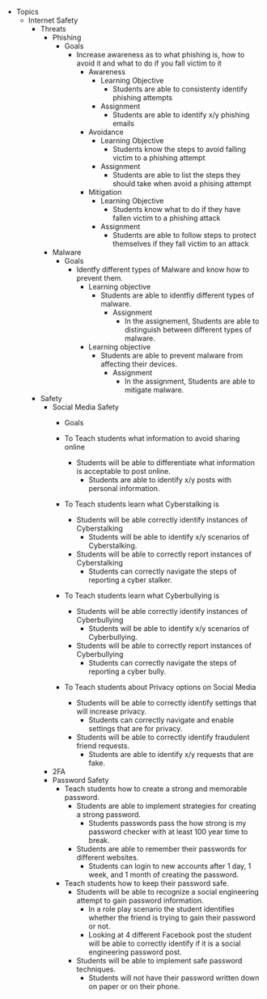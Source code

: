 * Topics
    * Internet Safety
        * Threats
            * Phishing
                * Goals
                    * Increase awareness as to what phishing is, how to avoid it and what to do if you fall victim to it
                        * Awareness
                            * Learning Objective
                                * Students are able to consistenty identify phishing attempts
                            * Assignment
                                * Students are able to identify x/y phishing emails
                        * Avoidance
                            * Learning Objective
                                * Students know the steps to avoid falling victim to a phishing attempt
                            * Assignment
                                * Students are able to list the steps they should take when avoid a phising attempt
                        * Mitigation
                            * Learning Objective
                                * Students know what to do if they have fallen victim to a phishing attack
                            * Assignment
                                * Students are able to follow steps to protect themselves if they fall victim to an attack
            * Malware
               * Goals 
                 * Identfy different types of Malware and know how to prevent them. 
                   * Learning objective 
                     * Students are able to identfiy different types of malware.
                       * Assignment 
                         * In the assignement, Students are able to distinguish between different types of malware.
                   * Learning objective 
                     * Students are able to prevent malware from affecting their devices. 
                       * Assignment 
                         * In the assignment, Students are able to mitigate malware.   
        * Safety
            * Social Media Safety
               * Goals
               * To Teach students what information to avoid sharing online
                  * Students will be able to differentiate what information is acceptable to post online.
                     * Students are able to identify x/y posts with personal information.

               * To Teach students learn what Cyberstalking is
                  * Students will be able correctly identify instances of Cyberstalking
                     * Students will be able to identify x/y scenarios of Cyberstalking.
                  * Students will be able to correctly report instances of Cyberstalking
                     * Students can correctly navigate the steps of reporting a cyber stalker. 

               * To Teach students learn what Cyberbullying is
                  * Students will be able correctly identify instances of Cyberbullying
                     * Students will be able to identify x/y scenarios of Cyberbullying.
                  * Students will be able to correctly report instances of Cyberbullying
                     * Students can correctly navigate the steps of reporting a cyber bully.

               * To Teach students about Privacy options on Social Media
                  * Students will be able to correctly identify settings that will increase privacy. 
                     * Students can correctly navigate and enable settings that are for privacy. 
                  * Students will be able to correctly identify fraudulent friend requests. 
                     * Students are able to identify x/y requests that are fake.
            * 2FA
            * Password Safety
               * Teach students how to create a strong and memorable password.
                  * Students are able to implement strategies for creating a strong password.
                     * Students passwords pass the how strong is my password checker with at least 100 year time to break. 
                  * Students are able to remember their passwords for different websites.
                     * Students can login to new accounts after 1 day, 1 week, and 1 month of creating the password. 
               * Teach students how to keep their password safe. 
                   * Students will be able to recognize a social engineering attempt to gain password information.
                     * In a role play scenario the student identifies whether the friend is trying to gain their password or not.
                     * Looking at 4 different Facebook post the student will be able to correctly identify if it is a social engineering password post.  
                   * Students will be able to implement safe password techniques.
                     * Students will not have their password written down on paper or on their phone.  
